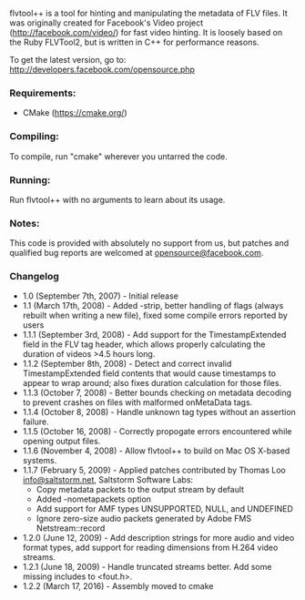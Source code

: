 flvtool++ is a tool for hinting and manipulating the metadata of FLV files. It was originally created for Facebook's Video project (http://facebook.com/video/) for fast video hinting. It is loosely based on the Ruby FLVTool2, but is written in C++ for performance reasons.

To get the latest version, go to: http://developers.facebook.com/opensource.php

### Requirements:
  * CMake (https://cmake.org/)

### Compiling:
  To compile, run "cmake" wherever you untarred the code.

### Running:
  Run flvtool++ with no arguments to learn about its usage.

### Notes:
  This code is provided with absolutely no support from us, but patches and qualified bug reports are welcomed at opensource@facebook.com.

### Changelog
* 1.0 (September 7th, 2007) - Initial release
* 1.1 (March 17th, 2008) - Added -strip, better handling of flags (always rebuilt when writing a new file), fixed some compile errors reported by users
* 1.1.1 (September 3rd, 2008) - Add support for the TimestampExtended field in the FLV tag header, which allows properly calculating the duration of videos >4.5 hours long.
* 1.1.2 (September 8th, 2008) - Detect and correct invalid TimestampExtended field contents that would cause timestamps to appear to wrap around; also fixes duration calculation for those files.
* 1.1.3 (October 7, 2008) - Better bounds checking on metadata decoding to prevent crashes on files with malformed onMetaData tags.
* 1.1.4 (October 8, 2008) - Handle unknown tag types without an assertion failure.
* 1.1.5 (October 16, 2008) - Correctly propogate errors encountered while opening output files.
* 1.1.6 (November 4, 2008) - Allow flvtool++ to build on Mac OS X-based systems.
* 1.1.7 (February 5, 2009) - Applied patches contributed by Thomas Loo <info@saltstorm.net>, Saltstorm Software Labs:
    * Copy metadata packets to the output stream by default
    * Added -nometapackets option
    * Add support for AMF types UNSUPPORTED, NULL, and UNDEFINED
    * Ignore zero-size audio packets generated by Adobe FMS Netstream::record
* 1.2.0 (June 12, 2009) - Add description strings for more audio and video format types, add support for reading dimensions from H.264 video streams.
* 1.2.1 (June 18, 2009) - Handle truncated streams better. Add some missing includes to <fout.h>.
* 1.2.2 (March 17, 2016) - Assembly moved to cmake